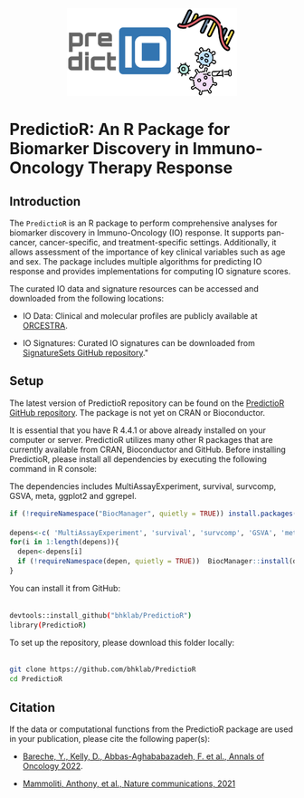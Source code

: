 <p align="center">
  <img width="300" src="vignettes/SignatureSets_Logo.jpg">
</p>


# PredictioR: An R Package for Biomarker Discovery in Immuno-Oncology Therapy Response

## Introduction
    
The `PredictioR` is an R package to perform comprehensive analyses for biomarker discovery in Immuno-Oncology (IO) response. It supports pan-cancer, cancer-specific, and treatment-specific settings. Additionally, it allows assessment of the importance of key clinical variables such as age and sex. The package includes multiple algorithms for predicting IO response and provides implementations for computing IO signature scores.

The curated IO data and signature resources can be accessed and downloaded from the following locations:

- IO Data: Clinical and molecular profiles are publicly available at [ORCESTRA](https://www.orcestra.ca/clinical_icb).

- IO Signatures: Curated IO signatures can be downloaded from [SignatureSets GitHub repository](https://github.com/bhklab/SignatureSets)."


## Setup
                                                                 
The latest version of PredictioR repository can be found on the [PredictioR GitHub repository](https://github.com/bhklab/PredictioR). The package is not yet on CRAN or Bioconductor. 

It is essential that you have R 4.4.1 or above already installed on your computer or server. PredictioR utilizes many other R packages that are currently available from CRAN, Bioconductor and GitHub. Before installing PredictioR, please install all dependencies by executing the following command in R console:

The dependencies includes MultiAssayExperiment, survival, survcomp, GSVA, meta, ggplot2 and ggrepel.

``` r
if (!requireNamespace("BiocManager", quietly = TRUE)) install.packages("BiocManager")

depens<-c( 'MultiAssayExperiment', 'survival', 'survcomp', 'GSVA', 'meta', 'ggplot2', 'ggrepel')
for(i in 1:length(depens)){
  depen<-depens[i]
  if (!requireNamespace(depen, quietly = TRUE))  BiocManager::install(depen,update = FALSE)
}

```

You can install it from GitHub:

``` bash

devtools::install_github("bhklab/PredictioR")
library(PredictioR) 

```

To set up the repository, please download this folder locally:

``` bash

git clone https://github.com/bhklab/PredictioR
cd PredictioR

```

## Citation 
                                                                  
If the data or computational functions from the PredictioR package are used in your publication, please cite the following paper(s):                                                                  
- [Bareche, Y., Kelly, D., Abbas-Aghababazadeh, F. et al., Annals of Oncology 2022](https://pubmed.ncbi.nlm.nih.gov/36055464/).
                                                                      
- [Mammoliti, Anthony, et al., Nature communications, 2021](https://pubmed.ncbi.nlm.nih.gov/34608132/)


